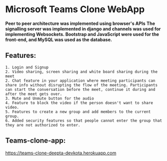 # Microsoft Teams Clone WebApp

**Peer to peer architecture was implemented using browser's APIs**
**The signalling server was implemented in django and channels was used for implementing Websockets. Bootstrap and JavaScript were used for the front-end, and MySQL was used as the database.** 

## Features:
```
1. Login and Signup
2. Video sharing, screen sharing and white board sharing during the meet
2. Chat feature in your application where meeting participants can share info without disrupting the flow of the meeting. Participants can start the conversation before the meet, continue it during and after the meet gets over.
3. Mute and Unmute button for the audio
4. Feature to block the video if the person doesn't want to share video.
5. Features to create a new group and add members to the current group.
6. Added security features so that people cannot enter the group that they are not authorized to enter.

```

## Teams-clone-app:
https://teams-clone-deepta-devkota.herokuapp.com

